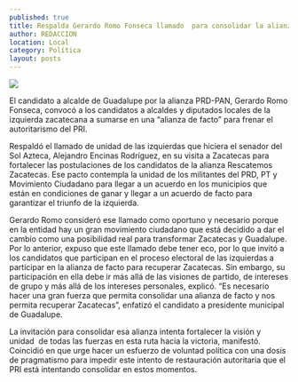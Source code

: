 ```yaml
---
published: true
title: Respalda Gerardo Romo Fonseca llamado  para consolidar la alianza de las izquierdas
author: REDACCION
location: Local
category: Política
layout: posts
---
```


![](http://i.imgur.com/srxUWsum.jpg)

El candidato a alcalde de Guadalupe por la alianza PRD-PAN, Gerardo Romo Fonseca, convocó a los candidatos a alcaldes y diputados locales de la izquierda zacatecana a sumarse en una “alianza de facto” para frenar el autoritarismo del PRI.

Respaldó el llamado de unidad de las izquierdas que hiciera el senador del Sol Azteca, Alejandro Encinas Rodríguez, en su visita a Zacatecas para fortalecer las postulaciones de los candidatos de la alianza Rescatemos Zacatecas.
Ese pacto contempla la unidad de los militantes del PRD, PT y Movimiento Ciudadano para llegar a un acuerdo en los municipios que están en condiciones de ganar y llegar a un acuerdo de facto para garantizar el triunfo de la izquierda.

Gerardo Romo consideró ese llamado como oportuno y necesario porque en la entidad hay un gran movimiento ciudadano que está decidido a dar el cambio como una posibilidad real para transformar Zacatecas y Guadalupe.
Por lo anterior, expuso que este llamado debe tener eco, por lo que invitó a los candidatos que participan en el proceso electoral de las izquierdas a participar en la alianza de facto para recuperar Zacatecas.
Sin embargo, su participación en ella debe ir más allá de las visiones de partido, de intereses de grupo y más allá de los intereses personales, explicó.
“Es necesario hacer una gran fuerza que permita consolidar una alianza de facto y nos permita recuperar Zacatecas”, enfatizó el candidato a presidente
municipal de Guadalupe.

La invitación para consolidar esa alianza intenta fortalecer la visión y unidad  de todas las fuerzas en esta ruta hacia la victoria, manifestó.
Coincidió en que urge hacer un esfuerzo de voluntad política con una dosis de pragmatismo para impedir este intento de restauración autoritaria que el PRI está intentando consolidar en estos momentos.
